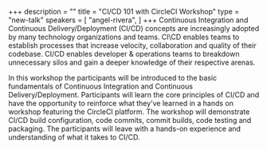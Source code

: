 +++
description = ""
title = "CI/CD 101 with CircleCI Workshop"
type = "new-talk"
speakers = [
        "angel-rivera",
]
+++
Continuous Integration and Continuous Delivery/Deployment (CI/CD) concepts are increasingly adopted by many technology organizations and teams. CI\CD enables teams to establish processes that increase velocity, collaboration and quality of their codebase. CI/CD enables developer & operations teams to breakdown unnecessary silos and gain a deeper knowledge of their respective arenas.

In this workshop the participants will be introduced to the basic fundamentals of Continuous Integration and Continuous Delivery/Deployment. Participants will learn the core principles of CI/CD and have the opportunity to reinforce what they’ve learned in a hands on workshop featuring the CircleCI platform. The workshop will demonstrate CI/CD build configuration, code commits, commit builds, code testing and packaging. The participants will leave with a hands-on experience and understanding of what it takes to CI/CD.